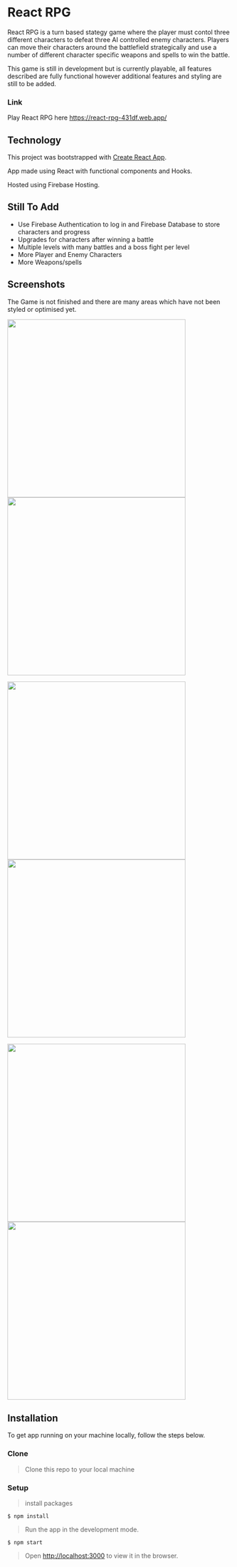 # React RPG

React RPG is a turn based stategy game where the player must contol three different characters to defeat three AI controlled enemy characters. Players can move their characters around the battlefield strategically and use a number of different character specific weapons and spells to win the battle. 

This game is still in development but is currently playable, all features described are fully functional however additional features and styling are still to be added.

### Link

Play React RPG here https://react-rpg-431df.web.app/


## Technology

This project was bootstrapped with [Create React App](https://github.com/facebook/create-react-app).

App made using React with functional components and Hooks.

Hosted using Firebase Hosting.

## Still To Add

- Use Firebase Authentication to log in and Firebase Database to store characters and progress
- Upgrades for characters after winning a battle
- Multiple levels with many battles and a boss fight per level
- More Player and Enemy Characters
- More Weapons/spells

## Screenshots

The Game is not finished and there are many areas which have not been styled or optimised yet. 

<img width="400" src="https://user-images.githubusercontent.com/56926112/117453234-9ce3b780-af3c-11eb-8ab6-bc73b8d789c8.png"> <img width="400" src="https://user-images.githubusercontent.com/56926112/117452736-09aa8200-af3c-11eb-91b0-c05fc94862d3.png">

<img width="400" src="https://user-images.githubusercontent.com/56926112/117452815-2050d900-af3c-11eb-8abc-bee7a5a24b47.png"> <img width="400" src="https://user-images.githubusercontent.com/56926112/117452851-2777e700-af3c-11eb-9897-865ffe654244.png">

<img width="400" src="https://user-images.githubusercontent.com/56926112/117452868-2d6dc800-af3c-11eb-960e-615f72665f9b.png"> <img width="400" src="https://user-images.githubusercontent.com/56926112/117453929-6f4b3e00-af3d-11eb-9627-0a072c388c9b.png">


## Installation

To get app running on your machine locally, follow the steps below.

### Clone

> Clone this repo to your local machine 

### Setup

> install packages

```shell
$ npm install
```

> Run the app in the development mode. 

```shell
$ npm start
```

> Open [http://localhost:3000](http://localhost:3000) to view it in the browser.




